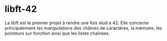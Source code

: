 # libft-42

La libft est le premier projet à rendre une fois stud à 42. 
Elle concerne principalement les manipulations des châines de caractères, la mémoire, les pointeurs sur fonction ainsi que les listes chaînées. 
